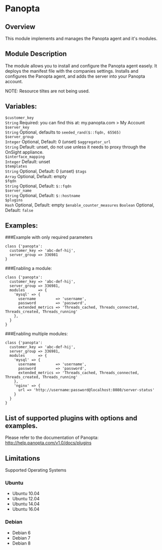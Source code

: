 # Panopta


## Overview

This module implements and manages the Panopta agent and it's modules.

## Module Description

The module allows you to install and configure the Panopta agent easely.
It deploys the manifest file with the companies settings.
Installs and configures the Panopta agent, and adds the server into your Panopta account.

NOTE: Resource tiltes are not being used.

## Variables:
`$customer_key`  
`String` Required: you can find this at: my.panopta.com > My Account  
`$server_key`  
`String` Optional, defaults to `seeded_rand($::fqdn, 65565)`  
`$server_group`  
`Integer` Optional, Default: 0 (unset)
`$aggregator_url`  
`String` Default: unset, do not use unless it needs to proxy through the OnSight appliance.  
`$interface_mapping`  
`Integer` Default: unset  
`$templates`  
`String` Optional, Default: 0 (unset)
`$tags`  
`Array` Optional, Default: empty  
`$fqdn`  
`String` Optional, Default: `$::fqdn`  
`$server_name`  
`String` Optional, Default: `$::hostname`  
`$plugins`  
`Hash` Optional, Default: empty
`$enable_counter_measures`
`Boolean` Optional, Default: `false`

## Examples:
###Example with only required parameters
```puppet
class {'panopta':
  customer_key => 'abc-def-hij',
  server_group => 336981
}
```

###Enabling a module:
```puppet
class {'panopta':
  customer_key => 'abc-def-hij',
  server_group => 336981,
  modules      => {
    'mysql' => {
      username         => 'username',
      password         => 'password',
      extended_metrics => 'Threads_cached, Threads_connected, Threads_created, Threads_running'
    },
  }
}
```

###Enabling multiple modules:
```puppet
class {'panopta':
  customer_key => 'abc-def-hij',
  server_group => 336981,
  modules      => {
    'mysql' => {
      username         => 'username',
      password         => 'password',
      extended_metrics => 'Threads_cached, Threads_connected, Threads_created, Threads_running'
    },
    'nginx' => {
      url => 'http://username:password@localhost:8080/server-status'
    }
  }
}
```

## List of supported plugins with options and examples.
Please refer to the documentation of Panopta: http://help.panopta.com/v1.0/docs/plugins

## Limitations
Supported Operating Systems

### Ubuntu
* Ubuntu 10.04
* Ubuntu 12.04
* Ubuntu 14.04
* Ubuntu 16.04

### Debian
* Debian 6
* Debian 7
* Debian 8
